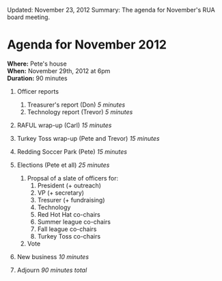 Updated: November 23, 2012
Summary: The agenda for November's RUA board meeting.

# Agenda for November 2012

**Where:** Pete's house  
**When:** November 29th, 2012 at 6pm  
**Duration:** 90 minutes

1. Officer reports
    1. Treasurer's report (Don) *5 minutes*
    1. Technology report (Trevor) *5 minutes*
1. RAFUL wrap-up (Carl) *15 minutes*
1. Turkey Toss wrap-up (Pete and Trevor) *15 minutes*
1. Redding Soccer Park (Pete) *15 minutes*
1. Elections (Pete et all) *25 minutes*

    1. Propsal of a slate of officers for:
        1. President (+ outreach)
        2. VP (+ secretary)
        3. Tresurer (+ fundraising)
        4. Technology
        5. Red Hot Hat co-chairs
        6. Summer league co-chairs
        7. Fall league co-chairs
        8. Turkey Toss co-chairs
    2. Vote
1. New business *10 minutes*
1. Adjourn *90 minutes total*
